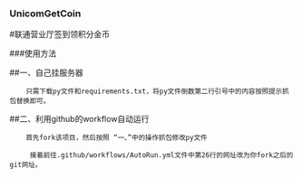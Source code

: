 ### UnicomGetCoin


#联通营业厅签到领积分金币


###使用方法

##一、自己挂服务器

        只需下载py文件和requirements.txt，将py文件倒数第二行引号中的内容按照提示抓包替换即可。
  
##二、利用github的workflow自动运行

        首先fork该项目，然后按照 “一、”中的操作抓包修改py文件
  
         接着前往.github/workflows/AutoRun.yml文件中第26行的网址改为你fork之后的git网址。

